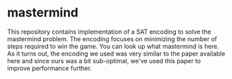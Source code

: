 # mastermind
This repository contains implementation of a SAT encoding to solve the mastermind problem. The encoding focuses on minimizing the number of steps required to win the game. You can look up what mastermind is here. As it turns out, the encoding we used was very similar to the paper available here and since ours was a bit sub-optimal, we've used this paper to improve performance further.
